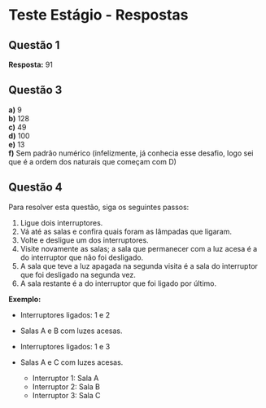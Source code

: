 
# Teste Estágio - Respostas

## Questão 1
**Resposta:** 91

## Questão 3
**a)** 9  
**b)** 128  
**c)** 49  
**d)** 100  
**e)** 13  
**f)** Sem padrão numérico (infelizmente, já conhecia esse desafio, logo sei que é a ordem dos naturais que começam com D)

## Questão 4
Para resolver esta questão, siga os seguintes passos:
1. Ligue dois interruptores.
2. Vá até as salas e confira quais foram as lâmpadas que ligaram.
3. Volte e desligue um dos interruptores.
4. Visite novamente as salas; a sala que permanecer com a luz acesa é a do interruptor que não foi desligado.
5. A sala que teve a luz apagada na segunda visita é a sala do interruptor que foi desligado na segunda vez.
6. A sala restante é a do interruptor que foi ligado por último.

**Exemplo:**
- Interruptores ligados: 1 e 2
- Salas A e B com luzes acesas.
- Interruptores ligados: 1 e 3
- Salas A e C com luzes acesas.
  
  - Interruptor 1: Sala A
  - Interruptor 2: Sala B
  - Interruptor 3: Sala C
